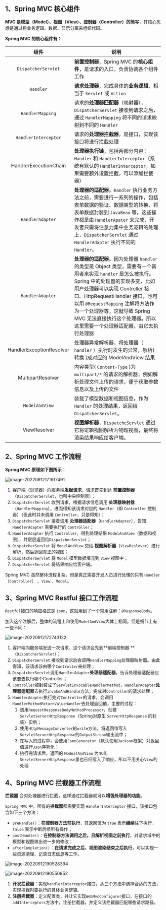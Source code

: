 ## 1、Spring MVC 核心组件

**MVC 是模型（Model）、视图（View）、控制器（Controller）的简写**，其核心思想是通过将业务逻辑、数据、显示分离来组织代码。

**Spring MVC 的核心组件有：**

|           组件           | 说明                                                         |
| :----------------------: | ------------------------------------------------------------ |
|   `DispatcherServlet`    | **前置控制器**，Spring MVC 的**核心组件**，是请求的入口，负责协调各个组件工作 |
|        `Handler`         | **请求处理器**，完成具体的**业务逻辑**，相当于 `Servlet` 或 `Action` |
|     `HandlerMapping`     | 请求的**处理器匹配器**（映射器），`DispatcherServlet` 接收到请求之后，通过 `HandlerMapping` 将不同的请求映射到不同的 `Handler` |
|   `HandlerInterceptor`   | 请求的**处理器拦截器**，是接口，实现该接口将进行拦截处理     |
|  HandlerExecutionChain   | **处理器执行链**，包括两部分内容：`Handler` 和 `HandlerInterceptor`（系统有默认的 `HandlerInterceptor`，如果需要额外设置拦截，可以添加拦截器） |
|     `HandlerAdapter`     | **处理器的适配器**。`Handler` 执行业务方法之前，需要进行一系列的操作，包括表单数据的验证、数据类型的转换、将表单数据封装到 `JavaBean` 等，这些操作都是由 `HandlerApater` 来完成，开发者只需将注意力集中业务逻辑的处理上，`DispatcherServlet` 通过 `HandlerAdapter` 执行不同的 `Handler`。 |
|     `HandlerAdapter`     | **处理器的适配器**。因为处理器 `handler` 的类型是 Object 类型，需要有一个调用者来实现 `handler` 是怎么被执行。Spring 中的处理器的实现多变，比如用户处理器可以实现 Controller 接口、HttpRequestHandler 接口，也可以用 `@RequestMapping` 注解将方法作为一个处理器等，这就导致 Spring MVC 无法直接执行这个处理器。所以这里需要一个处理器适配器，由它去执行处理器 |
| HandlerExceptionResolver | 处理器异常解析器，将处理器（ `handler` ）执行时发生的异常，解析( 转换 )成对应的 ModelAndView 结果 |
|    MultipartResolver     | 内容类型( `Content-Type` )为 `multipart/*` 的请求的解析器，例如解析处理文件上传的请求，便于获取参数信息以及上传的文件 |
|      `ModelAndView`      | 装载了模型数据和视图信息，作为 `Handler` 的处理结果，返回给 `DispatcherServlet`。 |
|       ViewResolver       | **视图解析器**，`DispatcheServlet` 通过它将逻辑视图解析为物理视图，最终将渲染结果响应给客户端。 |

## 2、Spring MVC 工作流程

**Spring MVC 原理如下图所示：**

![image-20220912171617491](https://img.zxdmy.com/2022/202209121716364.png)

1. 客户端（浏览器）向服务端**发起请求**，请求首先到达 **前置控制器**（`DispatcherServlet`，也叫中央控制器）；
2. `DispatcherServlet` 收到请求，根据请求信息调用 **处理器映射器**（`HandlerMapping`），进而得知该请求对应的 `Handler`（即 `Controller` 控制器）（但此时并未调用 `Controller`，只是得知）；
3. `DispatcherServlet` 接着调用 **处理器适配器**（`HandlerAdapter`），告知 `HandlerAdapter` 需要执行的 `Controller`；
4. `HandlerAdapter` 执行 `Controller`，得到处理结果 `ModelAndView`（数据和视图），并层层返回给`DispatcherServlet`；
5. `DispatcherServlet` 将 `ModelAndView` 交给 **视图解析器**（`ViewReslover`）进行解析，然后返回真正的视图；
6. `DispatcherServlet` 将 `Model` 模型数据填充到 `View` 视图中；
7. `DispatcherServlet` 将结果响应给客户端。

Spring MVC 虽然整体流程复杂，但是真正需要开发人员进行处理的只有 `Handler`（`Controller`） 、`View` 、`Model`。

## 3、Spring MVC Restful 接口工作流程

`Restful`接口的响应格式是 `json`，这就用到了一个常用注解：`@ResponseBody`。

加入这个注解后，整体的流程上和使用`ModelAndView`大体上相同，但是细节上有一些不同：

![image-20220912172743122](https://img.zxdmy.com/2022/202209121727022.png)

1. 客户端向服务端发送一次请求，这个请求会先到**前端控制器 **（`DispatcherServlet`）；
2. `DispatcherServlet` 接收到请求后会调用`HandlerMapping`处理器映射器。由此得知，该请求该由哪个`Controller`来处理；
3. `DispatcherServlet`调用`HandlerAdapter`**处理器适配器**，告诉处理器适配器应该要去执行哪个Controller；
4. `Controller`被封装成了`ServletInvocableHandlerMethod`，`HandlerAdapter`**处理器适配器**去执行`invokeAndHandle`方法，完成对`Controller`的请求处理；
5. `HandlerAdapter`执行完对`Controller`的请求，会调用`HandlerMethodReturnValueHandler`去处理返回值，主要的过程：
   1. 调用`RequestResponseBodyMethodProcessor`，创建`ServletServerHttpResponse`（Spring对原生 `ServerHttpResponse` 的封装）实例；
   2. 使用`HttpMessageConverter`的`write`方法，将返回值写入`ServletServerHttpResponse`的`OutputStream`输出流中；
   3. 在写入的过程中，会使用`JsonGenerator`（默认使用`Jackson`框架）对返回值进行`Json`序列化；
   4. 执行完请求后，返回的 `ModealAndView` 为null，`ServletServerHttpResponse`里也已经写入了响应，所以不用关心`View`的处理

## 4、Spring MVC 拦截器工作流程

**拦截器** 会对处理器进行拦截，这样通过拦截器就可以**增强处理器的功能**。

`Spring MVC` 中，所有的**拦截器**都需要实现 `HandlerInterceptor` 接口，该接口包含如下三个方法：

+ `preHandle()`：**在控制器方法前执行**，其返回值为 `true` 表示**继续**往下执行，`false` 表示中断后续所有操作；
+ `postHandle()`：**在控制器方法调用之后，且解析视图之前执行**，对请求域中的模型和视图做出进一步的修改；
+ `afterCompletion()`：**在请求完成之后、视图渲染结束之后执行**，可以实现一些资源清理、记录日志信息等工作。

![image-20220912190528394](https://img.zxdmy.com/2022/202209121905649.png)

![image-20220912190550952](https://img.zxdmy.com/2022/202209121905067.png)

1. **开发拦截器**：实现`handlerInterceptor`接口，从三个方法中选择合适的方法，实现拦截时要执行的具体业务逻辑。
2. **注册拦截器**：定义配置类，并让它实现`WebMvcConfigurer`接口，在接口的`addInterceptors`方法中，注册拦截器，并定义该拦截器匹配哪些请求路径。


